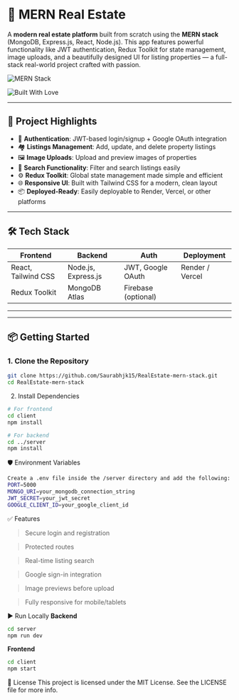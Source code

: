 # 🏡 MERN Real Estate 

A **modern real estate platform** built from scratch using the **MERN stack** (MongoDB, Express.js, React, Node.js). This app features powerful functionality like JWT authentication, Redux Toolkit for state management, image uploads, and a beautifully designed UI for listing properties — a full-stack real-world project crafted with passion.

![MERN Stack](https://img.shields.io/badge/MERN-Stack-blue?style=flat-square)

![Built With Love](https://img.shields.io/badge/Built%20with-%E2%9D%A4-red)

---

## 🚀 Project Highlights

- 🔑 **Authentication**: JWT-based login/signup + Google OAuth integration
- 🏘️ **Listings Management**: Add, update, and delete property listings
- 🖼️ **Image Uploads**: Upload and preview images of properties
- 🧭 **Search Functionality**: Filter and search listings easily
- ⚙️ **Redux Toolkit**: Global state management made simple and efficient
- 🌐 **Responsive UI**: Built with Tailwind CSS for a modern, clean layout
- 📦 **Deployed-Ready**: Easily deployable to Render, Vercel, or other platforms

---

## 🛠️ Tech Stack

| Frontend | Backend | Auth | Deployment |
|---------|---------|------|-------------|
| React, Tailwind CSS | Node.js, Express.js | JWT, Google OAuth | Render / Vercel |
| Redux Toolkit       | MongoDB Atlas      | Firebase (optional) |               |

---



---

## 📦 Getting Started

### 1. Clone the Repository

```bash
git clone https://github.com/Saurabhjk15/RealEstate-mern-stack.git
cd RealEstate-mern-stack
```
2. Install Dependencies
```bash
# For frontend
cd client
npm install

# For backend
cd ../server
npm install
```
🛡️ Environment Variables
```bash
Create a .env file inside the /server directory and add the following:
PORT=5000
MONGO_URI=your_mongodb_connection_string
JWT_SECRET=your_jwt_secret
GOOGLE_CLIENT_ID=your_google_client_id
```

✅ Features
>Secure login and registration

>Protected routes

>Real-time listing search

>Google sign-in integration

>Image previews before upload

>Fully responsive for mobile/tablets

▶️ Run Locally
**Backend**
```bash
cd server
npm run dev
```
**Frontend**
```bash
cd client
npm start
```
📃 License
This project is licensed under the MIT License. See the LICENSE file for more info.
